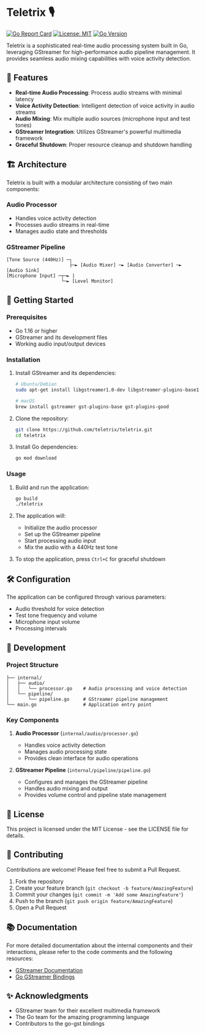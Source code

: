 # Teletrix 🎙️

[![Go Report Card](https://goreportcard.com/badge/github.com/teletrix)](https://goreportcard.com/report/github.com/teletrix)
[![License: MIT](https://img.shields.io/badge/License-MIT-yellow.svg)](https://opensource.org/licenses/MIT)
[![Go Version](https://img.shields.io/github/go-mod/go-version/teletrix/teletrix)](https://golang.org/)

Teletrix is a sophisticated real-time audio processing system built in Go, leveraging GStreamer for high-performance audio pipeline management. It provides seamless audio mixing capabilities with voice activity detection.

## 🌟 Features

- **Real-time Audio Processing**: Process audio streams with minimal latency
- **Voice Activity Detection**: Intelligent detection of voice activity in audio streams
- **Audio Mixing**: Mix multiple audio sources (microphone input and test tones)
- **GStreamer Integration**: Utilizes GStreamer's powerful multimedia framework
- **Graceful Shutdown**: Proper resource cleanup and shutdown handling

## 🏗️ Architecture

Teletrix is built with a modular architecture consisting of two main components:

### Audio Processor
- Handles voice activity detection
- Processes audio streams in real-time
- Manages audio state and thresholds

### GStreamer Pipeline
```
[Tone Source (440Hz)] ─┐
                       ├─► [Audio Mixer] ─► [Audio Converter] ─► [Audio Sink]
[Microphone Input] ─┬─► |
                    └─► [Level Monitor]
```

## 🚀 Getting Started

### Prerequisites

- Go 1.16 or higher
- GStreamer and its development files
- Working audio input/output devices

### Installation

1. Install GStreamer and its dependencies:

   ```bash
   # Ubuntu/Debian
   sudo apt-get install libgstreamer1.0-dev libgstreamer-plugins-base1.0-dev

   # macOS
   brew install gstreamer gst-plugins-base gst-plugins-good
   ```

2. Clone the repository:

   ```bash
   git clone https://github.com/teletrix/teletrix.git
   cd teletrix
   ```

3. Install Go dependencies:

   ```bash
   go mod download
   ```

### Usage

1. Build and run the application:

   ```bash
   go build
   ./teletrix
   ```

2. The application will:
   - Initialize the audio processor
   - Set up the GStreamer pipeline
   - Start processing audio input
   - Mix the audio with a 440Hz test tone

3. To stop the application, press `Ctrl+C` for graceful shutdown

## 🛠️ Configuration

The application can be configured through various parameters:

- Audio threshold for voice detection
- Test tone frequency and volume
- Microphone input volume
- Processing intervals

## 🔧 Development

### Project Structure

```
├── internal/
│   ├── audio/
│   │   └── processor.go    # Audio processing and voice detection
│   └── pipeline/
│       └── pipeline.go     # GStreamer pipeline management
└── main.go                 # Application entry point
```

### Key Components

1. **Audio Processor** (`internal/audio/processor.go`)
   - Handles voice activity detection
   - Manages audio processing state
   - Provides clean interface for audio operations

2. **GStreamer Pipeline** (`internal/pipeline/pipeline.go`)
   - Configures and manages the GStreamer pipeline
   - Handles audio mixing and output
   - Provides volume control and pipeline state management

## 📝 License

This project is licensed under the MIT License - see the LICENSE file for details.

## 🤝 Contributing

Contributions are welcome! Please feel free to submit a Pull Request.

1. Fork the repository
2. Create your feature branch (`git checkout -b feature/AmazingFeature`)
3. Commit your changes (`git commit -m 'Add some AmazingFeature'`)
4. Push to the branch (`git push origin feature/AmazingFeature`)
5. Open a Pull Request

## 📚 Documentation

For more detailed documentation about the internal components and their interactions, please refer to the code comments and the following resources:

- [GStreamer Documentation](https://gstreamer.freedesktop.org/documentation/)
- [Go GStreamer Bindings](https://github.com/tinyzimmer/go-gst)

## ✨ Acknowledgments

- GStreamer team for their excellent multimedia framework
- The Go team for the amazing programming language
- Contributors to the go-gst bindings